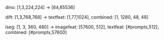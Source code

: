 dino: [1,3,224,224] -> [64,65536]

dift: [1,3,768,768] -> textfeat: [1,77,1024], combined: [1, 1280, 48, 48]

lseg: [1, 3, 360, 480] -> imagefeat: [57600, 512], textfeat: [#prompts,512], combined: [#prompts,57600]

